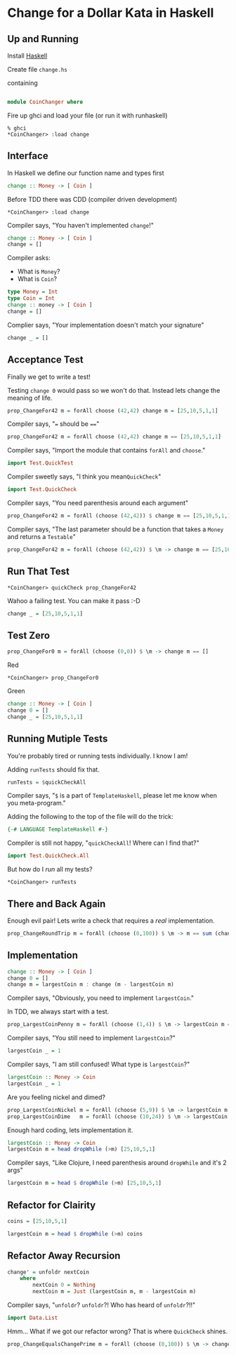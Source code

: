 Change for a Dollar Kata in Haskell
===================================

Up and Running
-------
Install [Haskell](http://www.haskell.org/platform/)

Create file ``change.hs``

containing

```haskell

module CoinChanger where

```

Fire up ghci and load your file (or run it with runhaskell)

```shell
% ghci
*CoinChanger> :load change
```

Interface
---------

In Haskell we define our function name and types first

```haskell
change :: Money -> [ Coin ]
```

Before TDD there was CDD (compiler driven development)

```shell
*CoinChanger> :load change
```

Compiler says, "You haven't implemented ``change``!"

```haskell
change :: Money -> [ Coin ]
change = []
```
Compiler asks:
  - What is ``Money``?
  - What is ``Coin``?

```haskell
type Money = Int
type Coin = Int
change :: money -> [ Coin ]
change = []
```

Complier says, "Your implementation doesn't match your signature"

```haskell
change _ = []
```

Acceptance Test
---------------

Finally we get to write a test!

Testing ``change 0`` would pass so we won't do that. Instead lets change the meaning of life.

```haskell
prop_ChangeFor42 m = forAll choose (42,42) change m = [25,10,5,1,1]
```

Compiler says, "``=`` should be ``==``"

```haskell
prop_ChangeFor42 m = forAll choose (42,42) change m == [25,10,5,1,1]
```

Compiler says, "Import the module that contains ``forAll`` and ``choose``."

```haskell
import Test.QuickTest
```

Compiler sweetly says, "I think you mean``QuickCheck``"

```haskell
import Test.QuickCheck
```

Compiler says, "You need parenthesis around each argument"

```haskell
prop_ChangeFor42 m = forAll (choose (42,42)) $ change m == [25,10,5,1,1]
```

Compiler says, "The last parameter should be a function that takes a ``Money`` and returns a ``Testable``"

```haskell
prop_ChangeFor42 m = forAll (choose (42,42)) $ \m -> change m == [25,10,5,1,1]
```

Run That Test
-------------

```shell
*CoinChanger> quickCheck prop_ChangeFor42
```

Wahoo a failing test. You can make it pass :-D

```haskell
change _ = [25,10,5,1,1]
```

Test Zero
---------

```haskell
prop_ChangeFor0 m = forAll (choose (0,0)) $ \m -> change m == []
```

Red
```shell
*CoinChanger> prop_ChangeFor0
```

Green

```haskell
change :: Money -> [ Coin ]
change 0 = []
change _ = [25,10,5,1,1]
```

Running Mutiple Tests
---------------------

You're probably tired or running tests individually. I know I am!

Adding ``runTests`` should fix that.

```haskell
runTests = $quickCheckAll
```

Compiler says, "``$`` is a part of ``TemplateHaskell``, please let me know when you meta-program."

Adding the following to the top of the file will do the trick:
```haskell
{-# LANGUAGE TemplateHaskell #-}
```

Compiler is still not happy, "``quickCheckAll``! Where can I find that?"

```haskell
import Test.QuickCheck.All
```

But how do I _run_ all my tests?

```shell
*CoinChanger> runTests
```

There and Back Again
-------------

Enough evil pair! Lets write a check that requires a _real_ implementation.

```haskell
prop_ChangeRoundTrip m = forAll (choose (0,100)) $ \m -> m == sum (change m)
```

Implementation
--------------

```haskell
change :: Money -> [ Coin ]
change 0 = []
change m = largestCoin m : change (m - largestCoin m)
```
Compiler says, "Obviously, you need to implement ``largestCoin``."

In TDD, we always start with a test.

```haskell
prop_LargestCoinPenny m = forAll (choose (1,4)) $ \m -> largestCoin m == 1
```
Compiler says, "You still need to implement ``largestCoin``?"

```haskell
largestCoin _ = 1
```
Compiler says, "I am still confused! What type is ``largestCoin``?"

```haskell
largestCoin :: Money -> Coin
largestCoin _ = 1
```
Are you feeling nickel and dimed?

```haskell
prop_LargestCoinNickel m = forAll (choose (5,9)) $ \m -> largestCoin m == 5
prop_LargestCoinDime   m = forAll (choose (10,24)) $ \m -> largestCoin m == 10
```
Enough hard coding, lets implementation it.

```haskell
largestCoin :: Money -> Coin
largestCoin m = head dropWhile (>m) [25,10,5,1]
```

Compiler says, "Like Clojure, I need parenthesis around ``dropWhile`` and it's 2 args"

```haskell
largestCoin m = head $ dropWhile (>m) [25,10,5,1]
```

Refactor for Clairity
--------------------

```haskell
coins = [25,10,5,1]

largestCoin m = head $ dropWhile (>m) coins
```

Refactor Away Recursion
-----------------------

```haskell
change' = unfoldr nextCoin
    where
        nextCoin 0 = Nothing
        nextCoin m = Just (largestCoin m, m - largestCoin m)
```

Compiler says, "``unfoldr``? ``unfoldr``?! Who has heard of ``unfoldr``?!!"

```haskell
import Data.List
```

Hmm... What if we got our refactor wrong? That is where ``QuickCheck`` shines.

```haskell
prop_ChangeEqualsChangePrime m = forAll (choose (0,100)) $ \m -> change m == change' m
```


